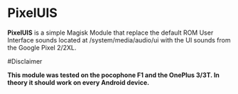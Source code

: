 # PixelUIS

**PixelUIS** is a simple Magisk Module that replace the default ROM User Interface sounds located at /system/media/audio/ui with the UI sounds from the Google Pixel 2/2XL.

#Disclaimer

**This module was tested on the pocophone F1 and the OnePlus 3/3T. In theory it should work on every Android device.**


